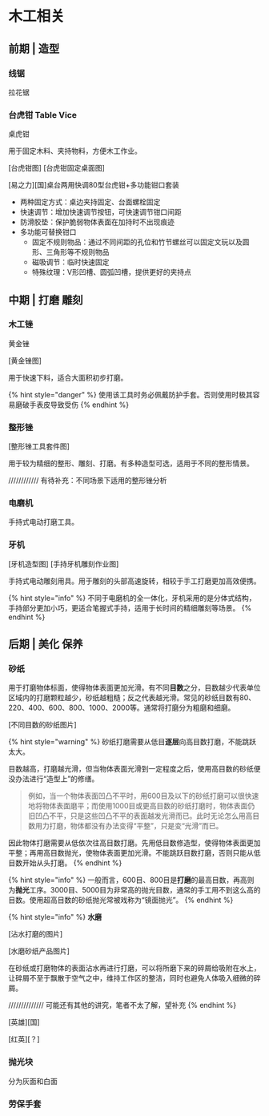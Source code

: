 # 木工相关
## 前期 | 造型
### 线锯
拉花锯


### 台虎钳 Table Vice
桌虎钳

用于固定木料、夹持物料，方便木工作业。

[台虎钳图]
[台虎钳固定桌面图]

[易之力][国]桌台两用快调80型台虎钳+多功能钳口套装
- 两种固定方式：桌边夹持固定、台面螺栓固定
- 快速调节：增加快速调节按钮，可快速调节钳口间距
- 防滑胶垫：保护脆弱物体表面在加持时不出现痕迹
- 多功能可替换钳口
  - 固定不规则物品：通过不同间距的孔位和竹节螺丝可以固定文玩以及圆形、三角形等不规则物品
  - 磁吸调节：临时快速固定
  - 特殊纹理：V形凹槽、圆弧凹槽，提供更好的夹持点


## 中期 | 打磨 雕刻
### 木工锉
黄金锉

[黄金锉图]

用于快速下料，适合大面积初步打磨。

{% hint style="danger" %}
使用该工具时务必佩戴防护手套。否则使用时极其容易磨破手表皮导致受伤
{% endhint %}

### 整形锉

[整形锉工具套件图]

用于较为精细的整形、雕刻、打磨。有多种造型可选，适用于不同的整形情景。

//////////// 有待补充：不同场景下适用的整形锉分析

### 电磨机

手持式电动打磨工具。

### 牙机

[牙机造型图]
[手持牙机雕刻作业图]

手持式电动雕刻用具。用于雕刻的头部高速旋转，相较于手工打磨更加高效便携。

{% hint style="info" %}
不同于电磨机的全一体化，牙机采用的是分体式结构，手持部分更加小巧，更适合笔握式手持，适用于长时间的精细雕刻等场景。
{% endhint %}

## 后期 | 美化 保养

### 砂纸

用于打磨物体标面，使得物体表面更加光滑。有不同**目数**之分，目数越少代表单位区域内的打磨颗粒越少，砂纸越粗糙；反之代表越光滑。常见的砂纸目数有80、220、400、600、800、1000、2000等。通常将打磨分为粗磨和细磨。

[不同目数的砂纸图片]

{% hint style="warning" %}
砂纸打磨需要从低目**逐层**向高目数打磨，不能跳跃太大。

目数越高，打磨越光滑，但当物体表面光滑到一定程度之后，使用高目数的砂纸便没办法进行“造型上”的修缮。

> 例如，当一个物体表面凹凸不平时，用600目及以下的砂纸打磨可以很快速地将物体表面磨平；而使用1000目或更高目数的砂纸打磨时，物体表面仍旧凹凸不平，只是这些凹凸不平的表面越发光滑而已。此时无论怎么用高目数用力打磨，物体都没有办法变得“平整”，只是变“光滑”而已。

因此物体打磨需要从低依次往高目数打磨。先用低目数修造型，使得物体表面更加平整；再用高目数抛光，使物体表面更加光滑。不能跳跃目数打磨，否则只能从低目数开始从头打磨。
{% endhint %}

{% hint style="info" %}
一般而言，600目、800目是**打磨**的最高目数，再高则为**抛光**工序。3000目、5000目为非常高的抛光目数，通常的手工用不到这么高的目数。使用超高目数的砂纸抛光常被戏称为“镜面抛光”。
{% endhint %}

{% hint style="info" %}
**水磨**

[沾水打磨的图片]

[水磨砂纸产品图片]

在砂纸或打磨物体的表面沾水再进行打磨，可以将所磨下来的碎屑给吸附在水上，让碎屑不至于飘散于空气之中，维持工作区的整洁，同时也避免人体吸入细微的碎屑。

////////////// 可能还有其他的讲究，笔者不太了解，望补充
{% endhint %}

[英雄][国]

[红英][？]

### 抛光块

分为灰面和白面

### 劳保手套


























